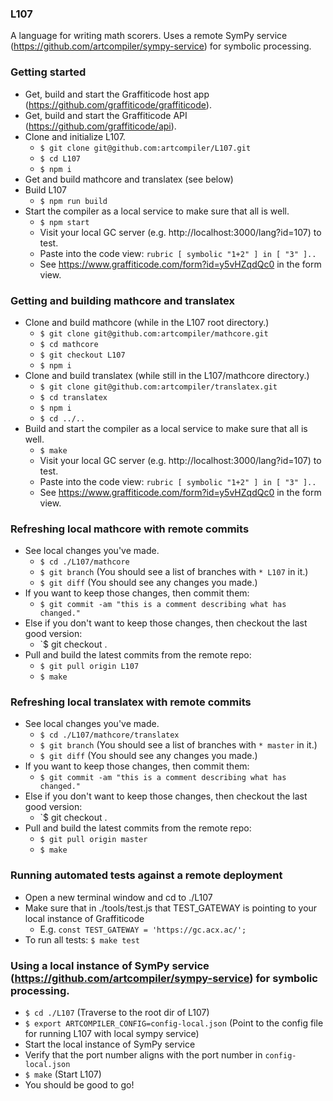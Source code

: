 ### L107

A language for writing math scorers. Uses a remote SymPy service (https://github.com/artcompiler/sympy-service) for symbolic processing.

### Getting started

* Get, build and start the Graffiticode host app (https://github.com/graffiticode/graffiticode).
* Get, build and start the Graffiticode API (https://github.com/graffiticode/api).
* Clone and initialize L107.
  * `$ git clone git@github.com:artcompiler/L107.git`
  * `$ cd L107`
  * `$ npm i`
* Get and build mathcore and translatex (see below)
* Build L107
  * `$ npm run build`
* Start the compiler as a local service to make sure that all is well.
  * `$ npm start`
  * Visit your local GC server (e.g. http://localhost:3000/lang?id=107) to test.
  * Paste into the code view: `rubric [ symbolic "1+2" ] in [ "3" ]..`
  * See https://www.graffiticode.com/form?id=y5vHZqdQc0 in the form view.

### Getting and building mathcore and translatex

* Clone and build mathcore (while in the L107 root directory.)
  * `$ git clone git@github.com:artcompiler/mathcore.git`
  * `$ cd mathcore`
  * `$ git checkout L107`
  * `$ npm i`
* Clone and build translatex (while still in the L107/mathcore directory.)
  * `$ git clone git@github.com:artcompiler/translatex.git`
  * `$ cd translatex`
  * `$ npm i`
  * `$ cd ../..`
* Build and start the compiler as a local service to make sure that all is well.
  * `$ make`
  * Visit your local GC server (e.g. http://localhost:3000/lang?id=107) to test.
  * Paste into the code view: `rubric [ symbolic "1+2" ] in [ "3" ]..`
  * See https://www.graffiticode.com/form?id=y5vHZqdQc0 in the form view.

### Refreshing local mathcore with remote commits

* See local changes you've made.
  * `$ cd ./L107/mathcore`
  * `$ git branch` (You should see a list of branches with `* L107` in it.)
  * `$ git diff` (You should see any changes you made.)
* If you want to keep those changes, then commit them:
  * `$ git commit -am "this is a comment describing what has changed."`
* Else if you don't want to keep those changes, then checkout the last good version:
  * `$ git checkout .
* Pull and build the latest commits from the remote repo:
  * `$ git pull origin L107`
  * `$ make`
  
### Refreshing local translatex with remote commits

* See local changes you've made.
  * `$ cd ./L107/mathcore/translatex`
  * `$ git branch` (You should see a list of branches with `* master` in it.)
  * `$ git diff` (You should see any changes you made.)
* If you want to keep those changes, then commit them:
  * `$ git commit -am "this is a comment describing what has changed."`
* Else if you don't want to keep those changes, then checkout the last good version:
  * `$ git checkout .
* Pull and build the latest commits from the remote repo:
  * `$ git pull origin master`
  * `$ make`

### Running automated tests against a remote deployment

* Open a new terminal window and cd to ./L107
* Make sure that in ./tools/test.js that TEST_GATEWAY is pointing to your local instance of Graffiticode
  * E.g. `const TEST_GATEWAY = 'https://gc.acx.ac/';`
* To run all tests: `$ make test`

### Using a local instance of SymPy service (https://github.com/artcompiler/sympy-service) for symbolic processing.

* `$ cd ./L107` (Traverse to the root dir of L107)
* `$ export ARTCOMPILER_CONFIG=config-local.json` (Point to the config file for running L107 with local sympy service)
* Start the local instance of SymPy service
* Verify that the port number aligns with the port number in `config-local.json`
* `$ make` (Start L107)
* You should be good to go!
